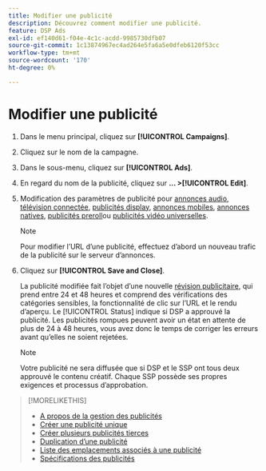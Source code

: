 ```yaml
---
title: Modifier une publicité
description: Découvrez comment modifier une publicité.
feature: DSP Ads
exl-id: ef140d61-f04e-4c1c-acdd-9985730dfb07
source-git-commit: 1c13874967ec4ad264e5fa6a5e0dfeb6120f53cc
workflow-type: tm+mt
source-wordcount: '170'
ht-degree: 0%

---
```


# Modifier une publicité

1. Dans le menu principal, cliquez sur **[!UICONTROL Campaigns]**.

1. Cliquez sur le nom de la campagne.

1. Dans le sous-menu, cliquez sur **[!UICONTROL Ads]**.

1. En regard du nom de la publicité, cliquez sur  **... >[!UICONTROL Edit]**.

1. Modification des paramètres de publicité pour [annonces audio](ad-settings-audio.md), [télévision connectée](ad-settings-connected-tv.md), [publicités display](ad-settings-display.md), [annonces mobiles](ad-settings-mobile.md), [annonces natives](ad-settings-native.md), [publicités preroll](ad-settings-pre-roll.md)ou [publicités vidéo universelles](ad-settings-universal-video.md).

   >[!NOTE]
   >
   >Pour modifier l’URL d’une publicité, effectuez d’abord un nouveau trafic de la publicité sur le serveur d’annonces.

1. Cliquez sur **[!UICONTROL Save and Close]**.

   La publicité modifiée fait l’objet d’une nouvelle [révision publicitaire](ad-about.md), qui prend entre 24 et 48 heures et comprend des vérifications des catégories sensibles, la fonctionnalité de clic sur l’URL et le rendu d’aperçu. Le [!UICONTROL Status] indique si DSP a approuvé la publicité. Les publicités rompues peuvent avoir un état en attente de plus de 24 à 48 heures, vous avez donc le temps de corriger les erreurs avant qu’elles ne soient rejetées.

   >[!NOTE]
   >
   >Votre publicité ne sera diffusée que si DSP et le SSP ont tous deux approuvé le contenu créatif. Chaque SSP possède ses propres exigences et processus d’approbation.

>[!MORELIKETHIS]
>
>* [A propos de la gestion des publicités](ad-about.md)
>* [Créer une publicité unique](ad-create.md)
>* [Créer plusieurs publicités tierces](ad-create-multiple.md)
>* [Duplication d’une publicité](ad-duplicate.md)
>* [Liste des emplacements associés à une publicité](ad-list-placements.md)
>* [Spécifications des publicités](ad-specs.md)

